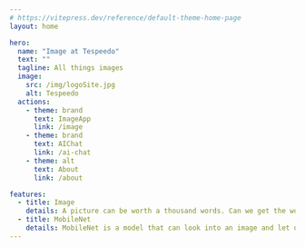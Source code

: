 ```yaml
---
# https://vitepress.dev/reference/default-theme-home-page
layout: home

hero:
  name: "Image at Tespeedo"
  text: ""
  tagline: All things images
  image: 
    src: /img/logoSite.jpg
    alt: Tespeedo
  actions:
    - theme: brand
      text: ImageApp
      link: /image
    - theme: brand
      text: AIChat
      link: /ai-chat
    - theme: alt
      text: About
      link: /about

features:
  - title: Image
    details: A picture can be worth a thousand words. Can we get the words that a picture represents
  - title: MobileNet
    details: MobileNet is a model that can look into an image and let us know what is in the image. Using Image at Tespeedo, we can try to understand what is in an image. 
---
```

